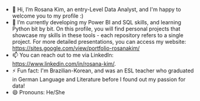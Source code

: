 - 👋 Hi, I’m Rosana Kim, an entry-Level Data Analyst, and I'm happy to welcome you to my profile :)
- 🌱 I’m currently developing my Power BI and SQL skills, and learning Python bit by bit. On this profile, you will find personal projects that showcase my skills in these tools - each repository refers to a single project. For more detailed presentations, you can access my website: https://sites.google.com/view/portfolio-rosanakim/
- 📫 You can reach out to me via LinkedIn: https://www.linkedin.com/in/rosana-kim/.
- ⚡ Fun fact: I'm Brazilian-Korean, and was an ESL teacher who graduated in German Language and Literature before I found out my passion for data!
- 😄 Pronouns: He/She

<!---
kimrosana/kimrosana is a ✨ special ✨ repository because its `README.md` (this file) appears on your GitHub profile.
You can click the Preview link to take a look at your changes.
--->

